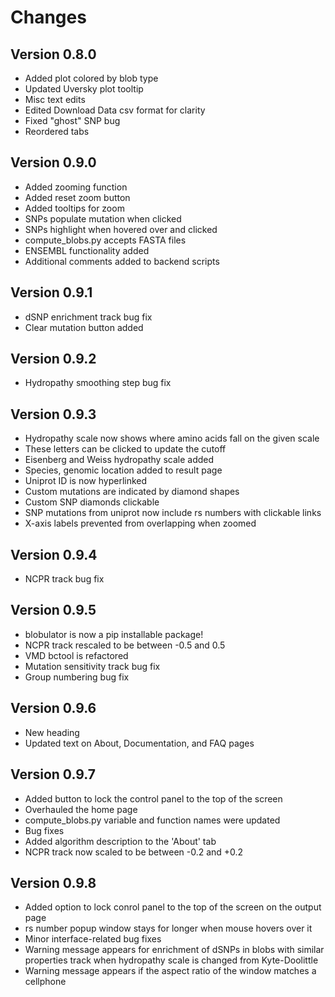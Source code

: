 # Changes
## Version 0.8.0
- Added plot colored by blob type
- Updated Uversky plot tooltip
- Misc text edits
- Edited Download Data csv format for clarity
- Fixed "ghost" SNP bug
- Reordered tabs

## Version 0.9.0
- Added zooming function
- Added reset zoom button
- Added tooltips for zoom
- SNPs populate mutation when clicked
- SNPs highlight when hovered over and clicked
- compute_blobs.py accepts FASTA files
- ENSEMBL functionality added
- Additional comments added to backend scripts

## Version 0.9.1
- dSNP enrichment track bug fix
- Clear mutation button added

## Version 0.9.2
- Hydropathy smoothing step bug fix

## Version 0.9.3
- Hydropathy scale now shows where amino acids fall on the given scale
- These letters can be clicked to update the cutoff
- Eisenberg and Weiss hydropathy scale added
- Species, genomic location added to result page
- Uniprot ID is now hyperlinked
- Custom mutations are indicated by diamond shapes
- Custom SNP diamonds clickable
- SNP mutations from uniprot now include rs numbers with clickable links
- X-axis labels prevented from overlapping when zoomed

## Version 0.9.4
- NCPR track bug fix

## Version 0.9.5
- blobulator is now a pip installable package!
- NCPR track rescaled to be between -0.5 and 0.5
- VMD bctool is refactored
- Mutation sensitivity track bug fix
- Group numbering bug fix

## Version 0.9.6
- New heading
- Updated text on About, Documentation, and FAQ pages

## Version 0.9.7
- Added button to lock the control panel to the top of the screen
- Overhauled the home page
- compute_blobs.py variable and function names were updated
- Bug fixes
- Added algorithm description to the 'About' tab
- NCPR track now scaled to be between -0.2 and +0.2

## Version 0.9.8
- Added option to lock conrol panel to the top of the screen on the output page
- rs number popup window stays for longer when mouse hovers over it 
- Minor interface-related bug fixes
- Warning message appears for enrichment of dSNPs in blobs with similar properties track when hydropathy scale is changed from Kyte-Doolittle
- Warning message appears if the aspect ratio of the window matches a cellphone
